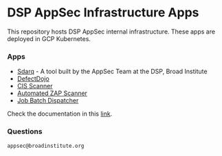 # DSP AppSec Infrastructure Apps
This repository hosts DSP AppSec internal infrastructure. These apps are deployed in GCP Kubernetes.


### Apps

- [Sdarq](sdarq) - A tool built by the AppSec Team at the DSP, Broad Institute 
- [DefectDojo](defectdojo)
- [CIS Scanner](cis)
- [Automated ZAP Scanner](zap)
- [Job Batch Dispatcher](batch)

Check the documentation in this [link](https://broadinstitute.github.io/dsp-appsec-infrastructure-apps/). 


### Questions
`appsec@broadinstitute.org`

